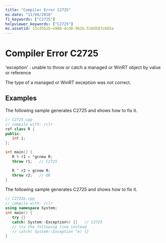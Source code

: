 ```yaml
---
title: "Compiler Error C2725"
ms.date: "11/04/2016"
f1_keywords: ["C2725"]
helpviewer_keywords: ["C2725"]
ms.assetid: 13cd5b1b-e906-4cd8-9b2b-510d587c665a
---
```

# Compiler Error C2725

'exception' : unable to throw or catch a managed or WinRT object by value or reference

The type of a managed or WinRT exception was not correct.

## Examples

The following sample generates C2725 and shows how to fix it.

```cpp
// C2725.cpp
// compile with: /clr
ref class R {
public:
   int i;
};

int main() {
   R % r1 = *gcnew R;
   throw r1;   // C2725

   R ^ r2 = gcnew R;
   throw r2;   // OK
}
```

The following sample generates C2725 and shows how to fix it.

```cpp
// C2725b.cpp
// compile with: /clr
using namespace System;
int main() {
   try {}
   catch( System::Exception%) {}   // C2725
   // try the following line instead
   // catch( System::Exception ^e) {}
}
```
